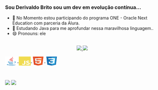 ### Sou Derivaldo Brito sou um dev em evolução contínua...

- 🌱 No Momento estou participando do programa ONE - Oracle Next Education com  parceria da Alura.
- 👯 Estudando Java para me aprofundar nessa maravilhosa linguagem..
- 😄 Pronouns: ele

<br>

<div align="center">
  <a href="https://github.com/derivald">
  <img height="180em" src="https://github-readme-stats.vercel.app/api?username=derivald&show_icons=true&theme=dracula&include_all_commits=true&count_private=true"/>
  <img height="180em" src="https://github-readme-stats.vercel.app/api/top-langs/?username=derivald&layout=compact&langs_count=7&theme=dracula"/>
</div>

<div style="display: inline_block"><br>
  <img align="center" alt="Deri-Java" height="30" width="40" src="https://raw.githubusercontent.com/devicons/devicon/master/icons/java/java-original.svg">
  <img align="center" alt="Deri-Js" height="30" width="40" src="https://raw.githubusercontent.com/devicons/devicon/master/icons/javascript/javascript-plain.svg">
 <img align="center" alt="Deri-HTML" height="30" width="40" src="https://raw.githubusercontent.com/devicons/devicon/master/icons/html5/html5-original.svg">
  <img align="center" alt="Deri-CSS" height="30" width="40" src="https://raw.githubusercontent.com/devicons/devicon/master/icons/css3/css3-original.svg">
</div><br>

##

<div> 
  <a href="linkedin.com/in/derivaldo-silva-dev-engenharia-petroleo-supervisao" target="_blank"><img src="https://img.shields.io/badge/-LinkedIn-%230077B5?style=for-the-badge&logo=linkedin&logoColor=white" target="_blank"></a> 
 <a href = "mailto:derivaldo.brito@yahoo.com.br"><img src="https://img.shields.io/badge/-Ymail-%23333?style=for-the-badge&logo=gmail&logoColor=white" target="_blank"></a>
 </>


